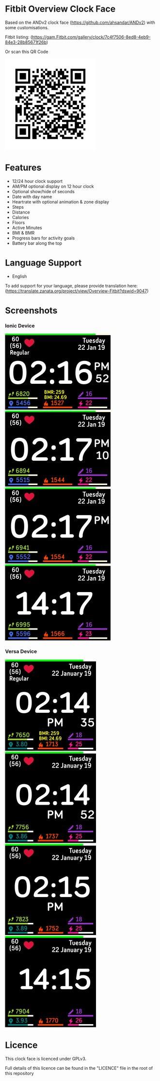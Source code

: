 # Fitbit Overview Clock Face

Based on the ANDv2 clock face (https://github.com/ahsandar/ANDv2) with some customisations.

Fitbit listing: (https://gam.Fitbit.com/gallery/clock/7c4f7506-8ed8-4eb9-84e3-28b85671f26b)

Or scan this QR Code

![QRCode](https://github.com/BlythMeister/Fitbit-Overview-Face/blob/master/screenshots/QR.png?raw=true)

# Features

* 12/24 hour clock support
* AM/PM optional display on 12 hour clock
* Optional show/hide of seconds
* Date with day name
* Heartrate with optional animation & zone display
* Steps
* Distance
* Calories
* Floors
* Active Minutes
* BMI & BMR
* Progress bars for activity goals
* Battery bar along the top

# Language Support

* English

To add support for your language, please provide translation here: (https://translate.zanata.org/project/view/Overview-Fitbit?dswid=9047)

# Screenshots

### Ionic Device

![Ionic](https://github.com/BlythMeister/Fitbit-Overview-Face/blob/master/screenshots/Overview-screenshot-ionic.png?raw=true)
![Ionic-cutdown](https://github.com/BlythMeister/Fitbit-Overview-Face/blob/master/screenshots/Overview-screenshot-ionic-cutdown.png?raw=true)
![Ionic-noSecond](https://github.com/BlythMeister/Fitbit-Overview-Face/blob/master/screenshots/Overview-screenshot-ionic-noSecond.png?raw=true)
![Ionic-24h](https://github.com/BlythMeister/Fitbit-Overview-Face/blob/master/screenshots/Overview-screenshot-ionic-24h.png?raw=true)

### Versa Device

![Versa](https://github.com/BlythMeister/Fitbit-Overview-Face/blob/master/screenshots/Overview-screenshot-versa.png?raw=true)
![Versa-cutdown](https://github.com/BlythMeister/Fitbit-Overview-Face/blob/master/screenshots/Overview-screenshot-versa-cutdown.png?raw=true)
![Versa-noSecond](https://github.com/BlythMeister/Fitbit-Overview-Face/blob/master/screenshots/Overview-screenshot-versa-noSecond.png?raw=true)
![Versa-24h](https://github.com/BlythMeister/Fitbit-Overview-Face/blob/master/screenshots/Overview-screenshot-versa-24h.png?raw=true)

# Licence

This clock face is licenced under GPLv3.

Full details of this licence can be found in the "LICENCE" file in the root of this repository
